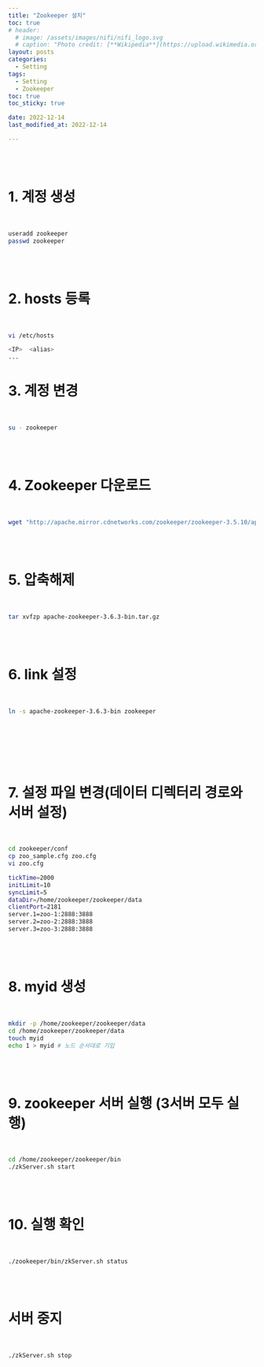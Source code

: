 ```yaml
---
title: "Zookeeper 설치"
toc: true
# header:
  # image: /assets/images/nifi/nifi_logo.svg
  # caption: "Photo credit: [**Wikipedia**](https://upload.wikimedia.org/wikipedia/commons/f/ff/Apache-nifi-logo.svg)"
layout: posts
categories:
  - Setting
tags:
  - Setting
  - Zookeeper
toc: true
toc_sticky: true

date: 2022-12-14
last_modified_at: 2022-12-14

---
```


<br><br>

# 1. 계정 생성

<br>

```bash
useradd zookeeper
passwd zookeeper
```

<br><br>

# 2. hosts 등록

<br>

```bash
vi /etc/hosts

<IP>  <alias>
...
```


# 3. 계정 변경

<br>

```bash
su - zookeeper
```

<br><br>

# 4. Zookeeper 다운로드

<br>

```bash
wget "http://apache.mirror.cdnetworks.com/zookeeper/zookeeper-3.5.10/apache-zookeeper-3.5.10-bin.tar.gz"
```

<br><br>

# 5. 압축해제

<br>

```bash
tar xvfzp apache-zookeeper-3.6.3-bin.tar.gz
```

<br><br>

# 6. link 설정

<br>

```bash
ln -s apache-zookeeper-3.6.3-bin zookeeper
```

<br><br>



<br><br>

# 7. 설정 파일 변경(데이터 디렉터리 경로와 서버 설정)

<br>

```bash
cd zookeeper/conf
cp zoo_sample.cfg zoo.cfg
vi zoo.cfg

tickTime=2000
initLimit=10
syncLimit=5
dataDir=/home/zookeeper/zookeeper/data
clientPort=2181
server.1=zoo-1:2888:3888
server.2=zoo-2:2888:3888
server.3=zoo-3:2888:3888
```

<br><br>

# 8. myid 생성

<br>

```bash
mkdir -p /home/zookeeper/zookeeper/data
cd /home/zookeeper/zookeeper/data
touch myid
echo 1 > myid # 노드 순서대로 기입
```

<br><br>

# 9. zookeeper 서버 실행 (3서버 모두 실행)

<br>

```bash
cd /home/zookeeper/zookeeper/bin
./zkServer.sh start
```

<br><br>

# 10. 실행 확인

<br>

```
./zookeeper/bin/zkServer.sh status
```

<br><br>

# 서버 중지

<br>

```
./zkServer.sh stop
```

<br><br>